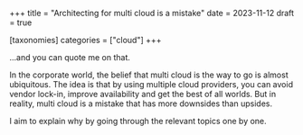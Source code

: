 +++
title = "Architecting for multi cloud is a mistake"
date = 2023-11-12
draft = true

[taxonomies]
categories = ["cloud"]
+++

...and you can quote me on that.

In the corporate world, the belief that multi cloud is the way to go is almost ubiquitous. The idea is that by using multiple cloud providers, you can avoid vendor lock-in, improve availability and get the best of all worlds. But in reality, multi cloud is a mistake that has more downsides than upsides.

I aim to explain why by going through the relevant topics one by one.

